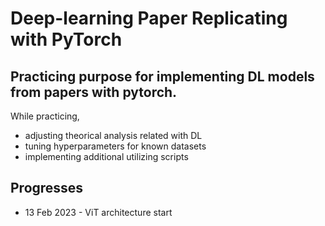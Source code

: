 # Deep-learning Paper Replicating with PyTorch

## Practicing purpose for implementing DL models from papers with pytorch.

While practicing,

- adjusting theorical analysis related with DL
- tuning hyperparameters for known datasets
- implementing additional utilizing scripts

## Progresses

- 13 Feb 2023 - ViT architecture start
